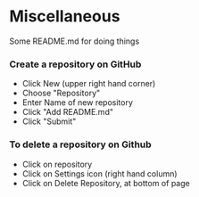 # Miscellaneous
Some README.md for doing things

### Create a repository on GitHub
- Click New (upper right hand corner)
- Choose "Repository"
- Enter Name of new repository
- Click "Add README.md"
- Click "Submit"

### To delete a repository on Github
- Click on repository
- Click on Settings icon (right hand column)
- Click on Delete Repository, at bottom of page
